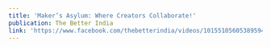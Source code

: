 ```yaml
---
title: 'Maker’s Asylum: Where Creators Collaborate!'
publication: The Better India
link: 'https://www.facebook.com/thebetterindia/videos/10155105605389594/'
---
```



